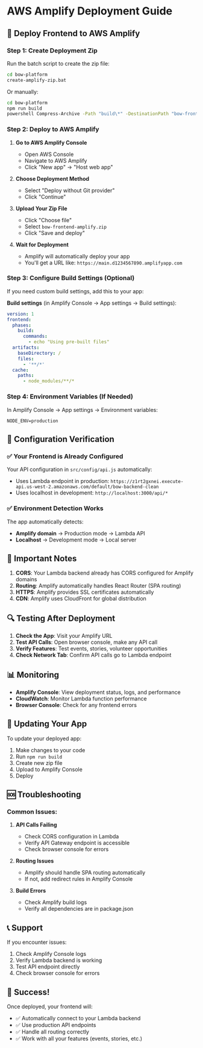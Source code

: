 # AWS Amplify Deployment Guide

## 🚀 Deploy Frontend to AWS Amplify

### Step 1: Create Deployment Zip

Run the batch script to create the zip file:
```bash
cd bow-platform
create-amplify-zip.bat
```

Or manually:
```bash
cd bow-platform
npm run build
powershell Compress-Archive -Path "build\*" -DestinationPath "bow-frontend-amplify.zip"
```

### Step 2: Deploy to AWS Amplify

1. **Go to AWS Amplify Console**
   - Open AWS Console
   - Navigate to AWS Amplify
   - Click "New app" → "Host web app"

2. **Choose Deployment Method**
   - Select "Deploy without Git provider"
   - Click "Continue"

3. **Upload Your Zip File**
   - Click "Choose file"
   - Select `bow-frontend-amplify.zip`
   - Click "Save and deploy"

4. **Wait for Deployment**
   - Amplify will automatically deploy your app
   - You'll get a URL like: `https://main.d1234567890.amplifyapp.com`

### Step 3: Configure Build Settings (Optional)

If you need custom build settings, add this to your app:

**Build settings** (in Amplify Console → App settings → Build settings):
```yaml
version: 1
frontend:
  phases:
    build:
      commands:
        - echo "Using pre-built files"
  artifacts:
    baseDirectory: /
    files:
      - '**/*'
  cache:
    paths:
      - node_modules/**/*
```

### Step 4: Environment Variables (If Needed)

In Amplify Console → App settings → Environment variables:
```
NODE_ENV=production
```

## 🔧 Configuration Verification

### ✅ Your Frontend is Already Configured

Your API configuration in `src/config/api.js` automatically:
- Uses Lambda endpoint in production: `https://z1rt2gxnei.execute-api.us-west-2.amazonaws.com/default/bow-backend-clean`
- Uses localhost in development: `http://localhost:3000/api/*`

### ✅ Environment Detection Works

The app automatically detects:
- **Amplify domain** → Production mode → Lambda API
- **Localhost** → Development mode → Local server

## 🚨 Important Notes

1. **CORS**: Your Lambda backend already has CORS configured for Amplify domains
2. **Routing**: Amplify automatically handles React Router (SPA routing)
3. **HTTPS**: Amplify provides SSL certificates automatically
4. **CDN**: Amplify uses CloudFront for global distribution

## 🔍 Testing After Deployment

1. **Check the App**: Visit your Amplify URL
2. **Test API Calls**: Open browser console, make any API call
3. **Verify Features**: Test events, stories, volunteer opportunities
4. **Check Network Tab**: Confirm API calls go to Lambda endpoint

## 📊 Monitoring

- **Amplify Console**: View deployment status, logs, and performance
- **CloudWatch**: Monitor Lambda function performance
- **Browser Console**: Check for any frontend errors

## 🔄 Updating Your App

To update your deployed app:
1. Make changes to your code
2. Run `npm run build`
3. Create new zip file
4. Upload to Amplify Console
5. Deploy

## 🆘 Troubleshooting

### Common Issues:

1. **API Calls Failing**
   - Check CORS configuration in Lambda
   - Verify API Gateway endpoint is accessible
   - Check browser console for errors

2. **Routing Issues**
   - Amplify should handle SPA routing automatically
   - If not, add redirect rules in Amplify Console

3. **Build Errors**
   - Check Amplify build logs
   - Verify all dependencies are in package.json

## 📞 Support

If you encounter issues:
1. Check Amplify Console logs
2. Verify Lambda backend is working
3. Test API endpoint directly
4. Check browser console for errors

## 🎉 Success!

Once deployed, your frontend will:
- ✅ Automatically connect to your Lambda backend
- ✅ Use production API endpoints
- ✅ Handle all routing correctly
- ✅ Work with all your features (events, stories, etc.) 
